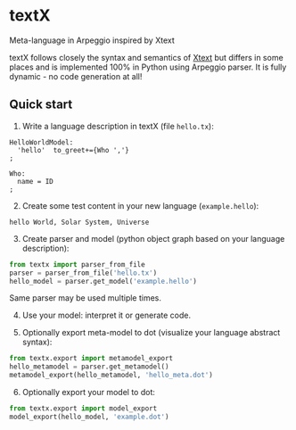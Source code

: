 textX
=====

Meta-language in Arpeggio inspired by Xtext

textX follows closely the syntax and semantics of [Xtext](http://www.eclipse.org/Xtext/) but differs in some places and is implemented 100% in Python using Arpeggio parser. It is fully dynamic - no code generation at all!

Quick start
-----------

1. Write a language description in textX (file `hello.tx`):

  ```
  HelloWorldModel:
    'hello'  to_greet+={Who ','}
  ;

  Who:
    name = ID
  ;
  ```

2. Create some test content in your new language (`example.hello`):

  ```
  hello World, Solar System, Universe
  ```

3. Create parser and model (python object graph based on your language description):

  ```python
  from textx import parser_from_file
  parser = parser_from_file('hello.tx')
  hello_model = parser.get_model('example.hello')
  ```

  Same parser may be used multiple times.

4. Use your model: interpret it or generate code.

5. Optionally export meta-model to dot (visualize your language abstract syntax):

  ```python
  from textx.export import metamodel_export 
  hello_metamodel = parser.get_metamodel()
  metamodel_export(hello_metamodel, 'hello_meta.dot')
  ``` 

6. Optionally export your model to dot:

  ```python
  from textx.export import model_export
  model_export(hello_model, 'example.dot')
  ```


